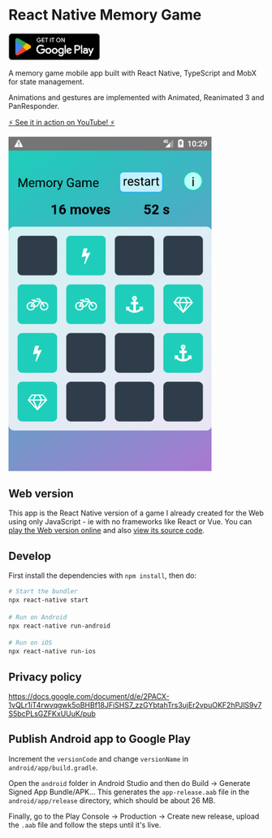 # React Native Memory Game

<a href="https://play.google.com/store/apps/details?id=com.albertvila.memorygame"><img src="assets/GetItOnGooglePlay_Badge_Web_color_English.png" alt="Get it on Google Play" title="Download the app on Google Play" width="180px"></a>

A memory game mobile app built with React Native, TypeScript and MobX for state management.

Animations and gestures are implemented with Animated, Reanimated 3 and PanResponder.

<a href="https://www.youtube.com/watch?v=2ueXk3jBcOY">⚡️ See it in action on YouTube! ⚡️</a>

<a href="https://www.youtube.com/watch?v=2ueXk3jBcOY"><img src="assets/screenshot.webp" alt="Screenshot of the memory game" title="See it in action on YouTube!" width="400px"></a>

## Web version

This app is the React Native version of a game I already created for the Web using only JavaScript - ie with no frameworks like React or Vue. You can [play the Web version online](https://albert-javascript-udacity-memory-game.netlify.app) and also [view its source code](https://github.com/AlbertVilaCalvo/JavaScript-Udacity-Memory-Game).

## Develop

First install the dependencies with `npm install`, then do:

```bash
# Start the bundler
npx react-native start

# Run on Android
npx react-native run-android

# Run on iOS
npx react-native run-ios
```

## Privacy policy

https://docs.google.com/document/d/e/2PACX-1vQLr1iT4rwvqgwk5oBHBf18JFiSHS7_zzGYbtahTrs3ujEr2vpuOKF2hPJlS9v7S5bcPLsGZFKxUUuK/pub

## Publish Android app to Google Play

Increment the `versionCode` and change `versionName` in `android/app/build.gradle`.

Open the `android` folder in Android Studio and then do Build → Generate Signed App Bundle/APK...
This generates the `app-release.aab` file in the `android/app/release` directory, which should
be about 26 MB.

Finally, go to the Play Console → Production → Create new release, upload the `.aab` file and
follow the steps until it's live.
